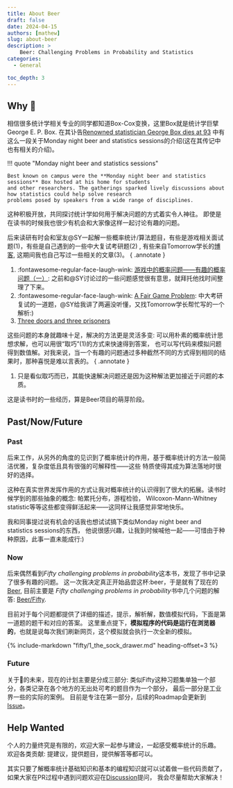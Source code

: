 ```yaml
---
title: About Beer
draft: false
date: 2024-04-15
authors: [mathew]
slug: about-beer
description: >
    Beer: Challenging Problems in Probability and Statistics
categories:
  - General

toc_depth: 3
---
```


## Why :beer:

相信很多统计学相关专业的同学都知道Box-Cox变换，这里Box就是统计学巨擘George E. P. Box.
在其讣告[Renowned statistician George Box dies at 93](https://news.wisc.edu/renowned-statistician-george-box-dies-at-93/)
中有这么一段关于Monday night beer and statistics sessions的介绍(这在其传记中也有相关的介绍)。

!!! quote "Monday night beer and statistics sessions"

    Best known on campus were the **Monday night beer and statistics sessions** Box hosted at his home for students
    and other researchers. The gatherings sparked lively discussions about how statistics could help solve research
    problems posed by speakers from a wide range of disciplines.

<!-- more -->

这种积极开放，共同探讨统计学如何用于解决问题的方式着实令人神往。
即使是在读书的时候我也很少有机会和大家像这样一起讨论有趣的问题。

后来读研有时会和室友@SY一起解一些概率统计/算法题目，有些是游戏相关面试题(1)，有些是自己遇到的一些中大复试考研题(2) ,
有些来自Tomorrow学长的[博客](https://yuanhang0.github.io/), 这期间我也自己写过一些相关的文章(3)。
{ .annotate }

1. :fontawesome-regular-face-laugh-wink: [游戏中的概率问题——有趣的概率问题（一）](https://mp.weixin.qq.com/s/mCZB1NMsdvg7og6IVWVs2g):
之前和@SY讨论过的一些问题感觉很有意思，就拜托他找时间整理了下来。
2. :fontawesome-regular-face-laugh-wink: [A Fair Game Problem](https://yuanhang0.github.io/posts/A-Fair-Game-Problem):
中大考研复试的一道题，@SY给我讲了两遍没听懂，又找Tomorrow学长帮忙写的一个解析:)
3. [Three doors and three prisoners](https://datahonor.com/datascience/statistics/three-doors-and-three-prisoners/)

这些问题的本身就趣味十足，解决的方法更是灵活多变: 可以用朴素的概率统计思想求解，也可以用很“取巧”(1)的方式来快速得到答案，
也可以写代码来模拟问题得到数值解。对我来说，当一个有趣的问题通过多种截然不同的方式得到相同的结果时，那种喜悦是难以言表的。
{ .annotate }

1. 只是看似取巧而已，其能快速解决问题还是因为这种解法更加接近于问题的本质。

这是读书时的一些经历，算是Beer项目的萌芽阶段。

## Past/Now/Future

### Past

后来工作，从另外的角度的见识到了概率统计的作用，基于概率统计的方法一般简洁优雅，复杂度低且具有很强的可解释性——这些
特质使得其成为算法落地时很好的选择。

这种在真实世界发挥作用的方式让我对概率统计的认识得到了很大的拓展。读书时候学到的那些抽象的概念: 帕累托分布，游程检验，
Wilcoxon-Mann-Whitney statistic等等这些都变得鲜活起来——这同样让我感觉非常地快乐。

我和同事提过说有机会的话我也想试试搞下类似Monday night beer and statistics sessions的东西，
他说很感兴趣，让我到时候喊他一起——可惜由于种种原因，此事一直未能成行:)

### Now

后来偶然看到*Fifty challenging problems in probability*这本书，发现了书中记录了很多有趣的问题。
这一次我决定真正开始品尝这杯:beer，于是就有了现在的[Beer](https://datahonor.com/beer), 目前主要是
*Fifty challenging problems in probability*书中几个问题的解答: [Beer/Fifty](https://datahonor.com/beer/fifty/).

目前对于每个问题都提供了详细的描述，提示，解析解，数值模拟代码，下面是第一道题的题干和对应的答案。
这里重点提下，**模拟程序的代码是运行在浏览器的**，也就是说每次我们刷新网页，这个模拟就会执行一次全新的模拟。

[//]: # (???+ note "Question & Solution")

{% include-markdown "fifty/1_the_sock_drawer.md" heading-offset=3 %}

### Future

关于:beer:的未来，现在的计划主要是分成三部分: 类似Fifty这种习题集单独一个部分，各类记录在各个地方的无出处可考的题目作为一个部分，
最后一部分是工业界一些的实际的案例。
目前是专注在第一部分，后续的Roadmap会更新到[Issue](https://github.com/shenxiangzhuang/beer/issues)。

## Help Wanted

个人的力量终究是有限的，欢迎大家一起参与建设，一起感受概率统计的乐趣。
欢迎各类贡献: 提建议，提供题目，提供解答等都可以。

其实只要了解概率统计基础知识和基本的编程知识就可以试着做一些代码贡献了，
如果大家在PR过程中遇到问题欢迎在[Discussion](https://github.com/shenxiangzhuang/beer/discussions)提问，
我会尽量帮助大家解决！

